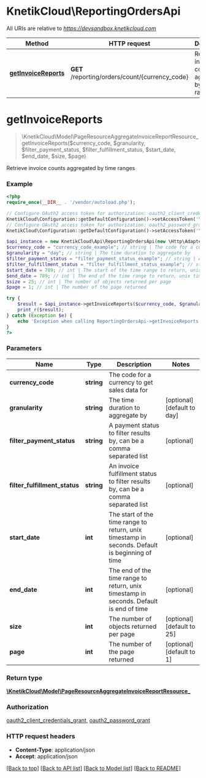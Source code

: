 # KnetikCloud\ReportingOrdersApi

All URIs are relative to *https://devsandbox.knetikcloud.com*

Method | HTTP request | Description
------------- | ------------- | -------------
[**getInvoiceReports**](ReportingOrdersApi.md#getInvoiceReports) | **GET** /reporting/orders/count/{currency_code} | Retrieve invoice counts aggregated by time ranges


# **getInvoiceReports**
> \KnetikCloud\Model\PageResourceAggregateInvoiceReportResource_ getInvoiceReports($currency_code, $granularity, $filter_payment_status, $filter_fulfillment_status, $start_date, $end_date, $size, $page)

Retrieve invoice counts aggregated by time ranges

### Example
```php
<?php
require_once(__DIR__ . '/vendor/autoload.php');

// Configure OAuth2 access token for authorization: oauth2_client_credentials_grant
KnetikCloud\Configuration::getDefaultConfiguration()->setAccessToken('YOUR_ACCESS_TOKEN');
// Configure OAuth2 access token for authorization: oauth2_password_grant
KnetikCloud\Configuration::getDefaultConfiguration()->setAccessToken('YOUR_ACCESS_TOKEN');

$api_instance = new KnetikCloud\Api\ReportingOrdersApi(new \Http\Adapter\Guzzle6\Client());
$currency_code = "currency_code_example"; // string | The code for a currency to get sales data for
$granularity = "day"; // string | The time duration to aggregate by
$filter_payment_status = "filter_payment_status_example"; // string | A payment status to filter results by, can be a comma separated list
$filter_fulfillment_status = "filter_fulfillment_status_example"; // string | An invoice fulfillment status to filter results by, can be a comma separated list
$start_date = 789; // int | The start of the time range to return, unix timestamp in seconds. Default is beginning of time
$end_date = 789; // int | The end of the time range to return, unix timestamp in seconds. Default is end of time
$size = 25; // int | The number of objects returned per page
$page = 1; // int | The number of the page returned

try {
    $result = $api_instance->getInvoiceReports($currency_code, $granularity, $filter_payment_status, $filter_fulfillment_status, $start_date, $end_date, $size, $page);
    print_r($result);
} catch (Exception $e) {
    echo 'Exception when calling ReportingOrdersApi->getInvoiceReports: ', $e->getMessage(), PHP_EOL;
}
?>
```

### Parameters

Name | Type | Description  | Notes
------------- | ------------- | ------------- | -------------
 **currency_code** | **string**| The code for a currency to get sales data for |
 **granularity** | **string**| The time duration to aggregate by | [optional] [default to day]
 **filter_payment_status** | **string**| A payment status to filter results by, can be a comma separated list | [optional]
 **filter_fulfillment_status** | **string**| An invoice fulfillment status to filter results by, can be a comma separated list | [optional]
 **start_date** | **int**| The start of the time range to return, unix timestamp in seconds. Default is beginning of time | [optional]
 **end_date** | **int**| The end of the time range to return, unix timestamp in seconds. Default is end of time | [optional]
 **size** | **int**| The number of objects returned per page | [optional] [default to 25]
 **page** | **int**| The number of the page returned | [optional] [default to 1]

### Return type

[**\KnetikCloud\Model\PageResourceAggregateInvoiceReportResource_**](../Model/PageResourceAggregateInvoiceReportResource_.md)

### Authorization

[oauth2_client_credentials_grant](../../README.md#oauth2_client_credentials_grant), [oauth2_password_grant](../../README.md#oauth2_password_grant)

### HTTP request headers

 - **Content-Type**: application/json
 - **Accept**: application/json

[[Back to top]](#) [[Back to API list]](../../README.md#documentation-for-api-endpoints) [[Back to Model list]](../../README.md#documentation-for-models) [[Back to README]](../../README.md)

